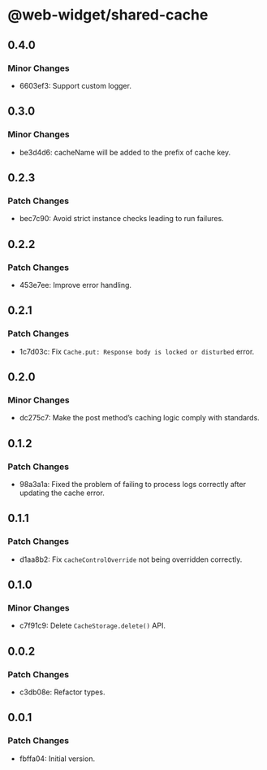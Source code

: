 # @web-widget/shared-cache

## 0.4.0

### Minor Changes

- 6603ef3: Support custom logger.

## 0.3.0

### Minor Changes

- be3d4d6: cacheName will be added to the prefix of cache key.

## 0.2.3

### Patch Changes

- bec7c90: Avoid strict instance checks leading to run failures.

## 0.2.2

### Patch Changes

- 453e7ee: Improve error handling.

## 0.2.1

### Patch Changes

- 1c7d03c: Fix `Cache.put: Response body is locked or disturbed` error.

## 0.2.0

### Minor Changes

- dc275c7: Make the post method’s caching logic comply with standards.

## 0.1.2

### Patch Changes

- 98a3a1a: Fixed the problem of failing to process logs correctly after updating the cache error.

## 0.1.1

### Patch Changes

- d1aa8b2: Fix `cacheControlOverride` not being overridden correctly.

## 0.1.0

### Minor Changes

- c7f91c9: Delete `CacheStorage.delete()` API.

## 0.0.2

### Patch Changes

- c3db08e: Refactor types.

## 0.0.1

### Patch Changes

- fbffa04: Initial version.
